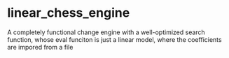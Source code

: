 # linear_chess_engine
A completely functional change engine with a well-optimized search function, whose eval funciton is just a linear model, where the coefficients are impored from a file

